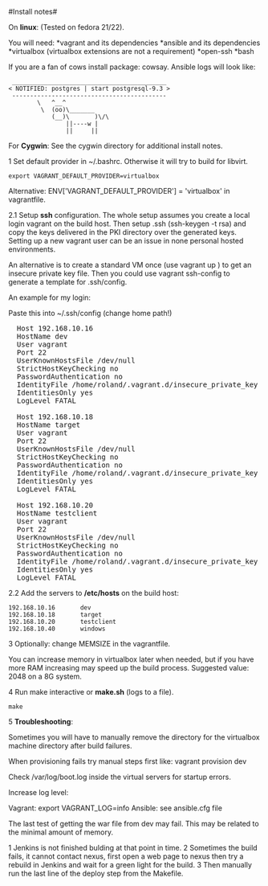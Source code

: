 #Install notes#


On **linux**:
(Tested on fedora 21/22).

You will need:
*vagrant and its dependencies
*ansible and its dependencies
*virtualbox (virtualbox extensions are not a requirement)
*open-ssh
*bash

If you are a fan of cows install package: cowsay.
Ansible logs will look like:
```
 ___________________________________________
< NOTIFIED: postgres | start postgresql-9.3 >
 -------------------------------------------
        \   ^__^
         \  (oo)\_______
            (__)\       )\/\
                ||----w |
                ||     ||

```
For **Cygwin**: See the cygwin directory for additional install notes.

1 Set default provider in ~/.bashrc.
Otherwise it will try to build for libvirt.


```Shell
export VAGRANT_DEFAULT_PROVIDER=virtualbox
```

Alternative:
ENV['VAGRANT_DEFAULT_PROVIDER'] = 'virtualbox' in vagrantfile.


2.1 Setup **ssh** configuration.
The whole setup assumes you create a local login vagrant on the build host.
Then setup .ssh (ssh-keygen -t rsa) and copy the keys delivered in the PKI directory
over the generated keys.
Setting up a new vagrant user can be an issue in none personal hosted environments.

An alternative is to create a standard VM once (use vagrant up <some server>) to
get an insecure private key file.
Then you could use vagrant ssh-config to generate a template for .ssh/config.

An example for my login:


Paste this into ~/.ssh/config (change home path!)

<pre>
  Host 192.168.10.16
  HostName dev
  User vagrant
  Port 22
  UserKnownHostsFile /dev/null
  StrictHostKeyChecking no
  PasswordAuthentication no
  IdentityFile /home/roland/.vagrant.d/insecure_private_key
  IdentitiesOnly yes
  LogLevel FATAL

  Host 192.168.10.18
  HostName target
  User vagrant
  Port 22
  UserKnownHostsFile /dev/null
  StrictHostKeyChecking no
  PasswordAuthentication no
  IdentityFile /home/roland/.vagrant.d/insecure_private_key
  IdentitiesOnly yes
  LogLevel FATAL

  Host 192.168.10.20
  HostName testclient
  User vagrant
  Port 22
  UserKnownHostsFile /dev/null
  StrictHostKeyChecking no
  PasswordAuthentication no
  IdentityFile /home/roland/.vagrant.d/insecure_private_key
  IdentitiesOnly yes
  LogLevel FATAL
</pre>  



2.2 Add the servers to **/etc/hosts** on the build host:
```
192.168.10.16		dev
192.168.10.18		target
192.168.10.20		testclient
192.168.10.40		windows
```

3 Optionally: change MEMSIZE in the vagrantfile.

  You can increase memory in virtualbox later when needed, but if you have more RAM
  increasing may speed up the build process.
  Suggested value: 2048 on a 8G system.

4 Run make interactive or **make.sh** (logs to a file).
  ```Shell
  make
  ```

5 **Troubleshooting**:

Sometimes you will have to manually remove the directory for the virtualbox machine
directory after build failures.

When provisioning  fails try manual steps first like:
vagrant provision dev

Check /var/log/boot.log inside the virtual servers for startup errors.

Increase log level:

Vagrant: export VAGRANT_LOG=info
Ansible: see ansible.cfg file



The last test of getting the war file from dev may fail.
This may be related to the minimal amount of memory.

1 Jenkins is not finished bulding at that point in time.
2 Sometimes the build fails, it cannot contact nexus, first open a web page to nexus then try a
  rebuild in Jenkins and wait for a green light for the build.
3 Then manually run the last line of the deploy step from the Makefile.
